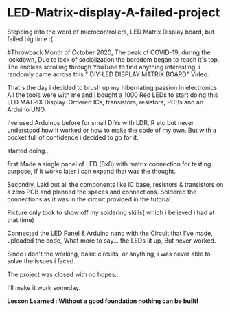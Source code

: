 # LED-Matrix-display-A-failed-project
Stepping into the word of microcontrollers, LED Matrix Display board, but failed big time :( 



#Throwback
Month of October 2020, The peak of COVID-19, during the lockdown, Due to lack of socialization the boredom began to reach it's top. The endless scrolling through YouTube to find anything interesting, i randomly came across this " DIY-LED DISPLAY MATRIX BOARD" Video. 

That's the day i decided to brush up my hibernating passion in electronics. All the tools were with me and i bought a 1000 Red LEDs to start doing this LED MATRIX Display. Ordered ICs, transistors, resistors, PCBs and an Arduino UNO.


I've used Arduinos before for small DIYs with LDR,IR etc but never understood how it worked or how to make the code of my own. But with a pocket full of confidence i decided to go for it.

started doing...

first Made a single panel of LED (8x8) with matrix connection
for testing purpose, if it works later i can expand that was the thought.

Secondly, Laid out all the components like IC base, resistors & transistors on a zero PCB and planned the spaces and connections.
Soldered the connections as it was in the circuit provided in the tutorial. 

Picture only took to show off my soldering skills( which i believed i had at that time)

Connected the LED Panel & Arduino nano with the Circuit that I've made, uploaded the code, What more to say... the LEDs lit up, But never worked.

Since i don't the working, basic circuits, or anything, i was never able to solve the issues i faced. 

The project was closed with no hopes...

I'll make it work someday.

<b>Lesson Learned : Without a good foundation nothing can be built!</b> 

